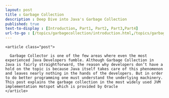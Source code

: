 ```yaml
---
layout: post
title : Garbage Collection 
description : Deep Dive into Java's Garbage Collection
published: true
text-to-display : [Introduction, Part1, Part2, Part3,Part4]
url-to-go : [/topics/garbagecollection/introduction.html,/topics/garbagecollection/gc1.html,/topics/garbagecollection/gc2.html,/topics/garbagecollection/gc3.html,/topics/garbagecollection/gc4.html]
---
```


<div class="posts">
  
    <article class="post">

      Garbage Collector is one of the few areas where even the most experienced Java Developers fumble. Although Garbage Collection in Java is fairly straightforward, the reason why developers don’t have a hold on the topic is because Java itself takes care of this phenomenon and leaves nearly nothing in the hands of the developers. But in order to do better programming one must understand the underlying machinery. This post explains the garbage collection in the most widely used JVM implementation Hotspot which is provided by Oracle
    </article>
  
</div>


